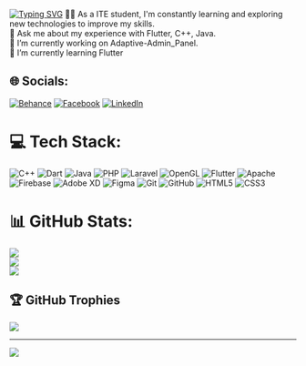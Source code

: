 [![Typing SVG](https://readme-typing-svg.demolab.com?font=Fira+Code&pause=1000&width=435&lines=Flutter+Developer;Always+learning+new+things;Feel+free+to+look+around+%F0%9F%91%80;Reach+out+if+you+need+help!+%F0%9F%92%AD)](https://git.io/typing-svg)
👨‍💻 As a ITE student, I'm constantly learning and exploring new technologies to improve my skills.<br>💬 Ask me about my experience with Flutter, C++, Java.<br>🔭 I’m currently working on Adaptive-Admin_Panel.<br>🌱 I’m currently learning Flutter<br>


## 🌐 Socials:
[![Behance](https://img.shields.io/badge/Behance-1769ff?logo=behance&logoColor=white)](https://www.behance.net/amershammout) [![Facebook](https://img.shields.io/badge/Facebook-%231877F2.svg?logo=Facebook&logoColor=white)](https://www.facebook.com/amer.sh.779/) [![LinkedIn](https://img.shields.io/badge/LinkedIn-%230077B5.svg?logo=linkedin&logoColor=white)](https://www.linkedin.com/in/amer-shammout-04012b26b/) 

# 💻 Tech Stack:
![C++](https://img.shields.io/badge/c++-%2300599C.svg?style=for-the-badge&logo=c%2B%2B&logoColor=white) ![Dart](https://img.shields.io/badge/dart-%230175C2.svg?style=for-the-badge&logo=dart&logoColor=white) ![Java](https://img.shields.io/badge/java-%23ED8B00.svg?style=for-the-badge&logo=openjdk&logoColor=white) ![PHP](https://img.shields.io/badge/php-%23777BB4.svg?style=for-the-badge&logo=php&logoColor=white) ![Laravel](https://img.shields.io/badge/laravel-%23FF2D20.svg?style=for-the-badge&logo=laravel&logoColor=white) ![OpenGL](https://img.shields.io/badge/OpenGL-%23FFFFFF.svg?style=for-the-badge&logo=opengl) ![Flutter](https://img.shields.io/badge/Flutter-%2302569B.svg?style=for-the-badge&logo=Flutter&logoColor=white) ![Apache](https://img.shields.io/badge/apache-%23D42029.svg?style=for-the-badge&logo=apache&logoColor=white) ![Firebase](https://img.shields.io/badge/firebase-a08021?style=for-the-badge&logo=firebase&logoColor=ffcd34) ![Adobe XD](https://img.shields.io/badge/Adobe%20XD-470137?style=for-the-badge&logo=Adobe%20XD&logoColor=#FF61F6) ![Figma](https://img.shields.io/badge/figma-%23F24E1E.svg?style=for-the-badge&logo=figma&logoColor=white) ![Git](https://img.shields.io/badge/git-%23F05033.svg?style=for-the-badge&logo=git&logoColor=white) ![GitHub](https://img.shields.io/badge/github-%23121011.svg?style=for-the-badge&logo=github&logoColor=white) ![HTML5](https://img.shields.io/badge/html5-%23E34F26.svg?style=for-the-badge&logo=html5&logoColor=white) ![CSS3](https://img.shields.io/badge/css3-%231572B6.svg?style=for-the-badge&logo=css3&logoColor=white)
# 📊 GitHub Stats:
![](https://github-readme-stats.vercel.app/api?username=AmerShammout&theme=dark&hide_border=false&include_all_commits=true&count_private=true)<br/>
![](https://github-readme-streak-stats.herokuapp.com/?user=AmerShammout&theme=dark&hide_border=false)<br/>
![](https://github-readme-stats.vercel.app/api/top-langs/?username=AmerShammout&theme=dark&hide_border=false&include_all_commits=true&count_private=true&layout=compact)

## 🏆 GitHub Trophies
![](https://github-profile-trophy.vercel.app/?username=AmerShammout&theme=radical&no-frame=false&no-bg=false&margin-w=4)

---
[![](https://visitcount.itsvg.in/api?id=AmerShammout&icon=0&color=0)](https://visitcount.itsvg.in)

<!-- Proudly created with GPRM ( https://gprm.itsvg.in ) -->
